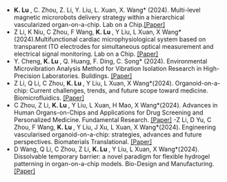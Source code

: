 - <strong>K. Lu </strong>, C. Zhou, Z. Li, Y. Liu, L. Xuan, X. Wang* (2024). Multi-level magnetic microrobots delivery strategy within a hierarchical vascularized organ-on-a-chip. Lab on a Chip.[[Paper]](https://doi.org/10.1039/D3LC00770G)
- Z Li, K Niu, C Zhou, F Wang,  <strong> K. Lu </strong>, Y Liu, L Xuan, X Wang* (2024).Multifunctional cardiac microphysiological system based on transparent ITO electrodes for simultaneous optical measurement and electrical signal monitoring. Lab on a Chip. [[Paper]](https://doi.org/10.1039/D3LC00908D)
- Y. Cheng, <strong>K. Lu </strong>, Q. Huang, F. Ding, C. Song* (2024). Environmental Microvibration Analysis Method for Vibration Isolation Research in High-Precision Laboratories. Buildings. [[Paper]](https://doi.org/10.3390/buildings14051215)
- Z Li, Q Li, C Zhou, <strong>K. Lu </strong>, Y Liu, L Xuan, X Wang*(2024). Organoid-on-a-chip: Current challenges, trends, and future scope toward medicine. Biomicrofluidics. [[Paper]](https://doi.org/10.1063/5.0171350)
- C Zhou, Z Li, <strong>K. Lu </strong>, Y Liu, L Xuan, H Mao, X Wang*(2024). Advances in Human Organs-on-Chips and Applications for Drug Screening and Personalized Medicine. Fundamental Research. [[Paper]](https://doi.org/10.1016/j.fmre.2023.12.019)
  -Z Li, D Yu, C Zhou, F Wang, <strong>K. Lu </strong>, Y Liu, J Xu, L Xuan, X Wang*(2024). Engineering vascularised organoid-on-a-chip: strategies, advances and future perspectives. Biomaterials Translational. [[Paper]](https://doi.org/10.12336/biomatertransl.2024.01.003)
- D Wang, Q Li, C Zhou, Z Li, <strong> K. Lu </strong>, Y Liu, L Xuan, X Wang*(2024). Dissolvable temporary barrier: a novel paradigm for flexible hydrogel patterning in organ-on-a-chip models. Bio-Design and Manufacturing. [[Paper]](https://doi.org/10.1007/s42242-023-00267-x)
